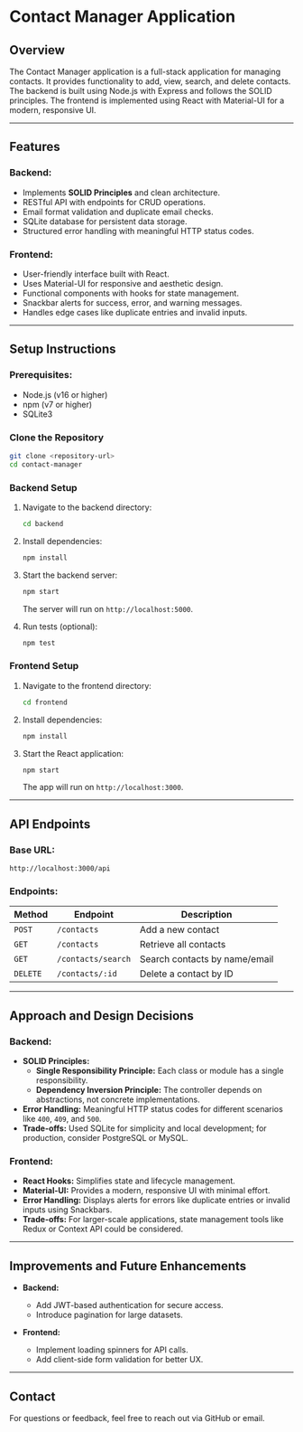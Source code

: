 # Contact Manager Application

## Overview
The Contact Manager application is a full-stack application for managing contacts. It provides functionality to add, view, search, and delete contacts. The backend is built using Node.js with Express and follows the SOLID principles. The frontend is implemented using React with Material-UI for a modern, responsive UI.

---

## Features
### Backend:
- Implements **SOLID Principles** and clean architecture.
- RESTful API with endpoints for CRUD operations.
- Email format validation and duplicate email checks.
- SQLite database for persistent data storage.
- Structured error handling with meaningful HTTP status codes.

### Frontend:
- User-friendly interface built with React.
- Uses Material-UI for responsive and aesthetic design.
- Functional components with hooks for state management.
- Snackbar alerts for success, error, and warning messages.
- Handles edge cases like duplicate entries and invalid inputs.

---

## Setup Instructions

### Prerequisites:
- Node.js (v16 or higher)
- npm (v7 or higher)
- SQLite3

### Clone the Repository
```bash
git clone <repository-url>
cd contact-manager
```

### Backend Setup
1. Navigate to the backend directory:
   ```bash
   cd backend
   ```

2. Install dependencies:
   ```bash
   npm install
   ```

3. Start the backend server:
   ```bash
   npm start
   ```
   The server will run on `http://localhost:5000`.

4. Run tests (optional):
   ```bash
   npm test
   ```

### Frontend Setup
1. Navigate to the frontend directory:
   ```bash
   cd frontend
   ```

2. Install dependencies:
   ```bash
   npm install
   ```

3. Start the React application:
   ```bash
   npm start
   ```
   The app will run on `http://localhost:3000`.

---

## API Endpoints
### Base URL:
`http://localhost:3000/api`

### Endpoints:
| Method | Endpoint             | Description                |
|--------|----------------------|----------------------------|
| `POST` | `/contacts`          | Add a new contact          |
| `GET`  | `/contacts`          | Retrieve all contacts      |
| `GET`  | `/contacts/search`   | Search contacts by name/email |
| `DELETE` | `/contacts/:id`      | Delete a contact by ID     |

---

## Approach and Design Decisions

### Backend:
- **SOLID Principles:**
  - **Single Responsibility Principle:** Each class or module has a single responsibility.
  - **Dependency Inversion Principle:** The controller depends on abstractions, not concrete implementations.
- **Error Handling:** Meaningful HTTP status codes for different scenarios like `400`, `409`, and `500`.
- **Trade-offs:** Used SQLite for simplicity and local development; for production, consider PostgreSQL or MySQL.

### Frontend:
- **React Hooks:** Simplifies state and lifecycle management.
- **Material-UI:** Provides a modern, responsive UI with minimal effort.
- **Error Handling:** Displays alerts for errors like duplicate entries or invalid inputs using Snackbars.
- **Trade-offs:** For larger-scale applications, state management tools like Redux or Context API could be considered.

---

## Improvements and Future Enhancements
- **Backend:**
  - Add JWT-based authentication for secure access.
  - Introduce pagination for large datasets.

- **Frontend:**
  - Implement loading spinners for API calls.
  - Add client-side form validation for better UX.

---

## Contact
For questions or feedback, feel free to reach out via GitHub or email.

